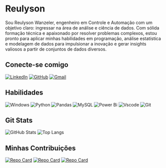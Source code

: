 # Reulyson
Sou Reulyson Wanzeler, engenheiro em Controle e Automação com um objetivo claro: ingressar na área de análise e ciência de dados. Com sólida formação técnica e apaixonado por resolver problemas complexos, estou pronto para aplicar minhas habilidades em programação, análise estatística e modelagem de dados para impulsionar a inovação e gerar insights valiosos a partir de conjuntos de dados diversos.

## Conecte-se comigo
[![LinkedIn](https://img.shields.io/badge/LinkedIn-0077B5?style=for-the-badge&logo=linkedin&logoColor=white)](https://www.linkedin.com/in/reulyson-wanzeler-2b693b13b/)
[![GitHub](https://img.shields.io/badge/GitHub-100000?style=for-the-badge&logo=github&logoColor=white)](https://github.com/reulyson)
[![Gmail](https://img.shields.io/badge/Gmail-333333?style=for-the-badge&logo=gmail&logoColor=red)](mailto:reulyson@gmail.com)


## Habilidades
![Windows](https://img.shields.io/badge/Windows-000?style=for-the-badge&logo=windows&logoColor=2CA5E0)
![Python](https://img.shields.io/badge/python-3670A0?style=for-the-badge&logo=python&logoColor=ffdd54)
![Pandas](https://img.shields.io/badge/pandas-%23150458.svg?style=for-the-badge&logo=pandas&logoColor=white)
![MySQL](https://img.shields.io/badge/MySQL-00000F?style=for-the-badge&logo=mysql&logoColor=white)
![Power Bi](https://img.shields.io/badge/power_bi-F2C811?style=for-the-badge&logo=powerbi&logoColor=black)
![Vscode](https://img.shields.io/badge/Vscode-007ACC?style=for-the-badge&logo=visual-studio-code&logoColor=white)
![Git](https://img.shields.io/badge/GIT-E44C30?style=for-the-badge&logo=git&logoColor=white)

## Git Stats
![GitHub Stats](https://github-readme-stats.vercel.app/api?username=reulyson&theme=transparent&bg_color=000&border_color=30A3DC&show_icons=true&icon_color=30A3DC&title_color=E94D5F&text_color=FFF)
![Top Langs](https://github-readme-stats-git-masterrstaa-rickstaa.vercel.app/api/top-langs/?username=reulyson&layout=compact&bg_color=000&border_color=30A3DC&title_color=E94D5F&text_color=FFF)

## Minhas Contribuições
[![Repo Card](https://github-readme-stats.vercel.app/api/pin/?username=reulyson&repo=analise_financeira&bg_color=000&border_color=30A3DC&show_icons=true&icon_color=30A3DC&title_color=E94D5F&text_color=FFF)](https://github.com/reulyson/analise_financeira)
[![Repo Card](https://github-readme-stats.vercel.app/api/pin/?username=reulyson&repo=desafio_trainee&bg_color=000&border_color=30A3DC&show_icons=true&icon_color=30A3DC&title_color=E94D5F&text_color=FFF)](https://github.com/reulyson/desafio_trainee)
[![Repo Card](https://github-readme-stats.vercel.app/api/pin/?username=reulyson&repo=RoboticArmControl&bg_color=000&border_color=30A3DC&show_icons=true&icon_color=30A3DC&title_color=E94D5F&text_color=FFF)](https://github.com/reulyson/RoboticArmControl)
